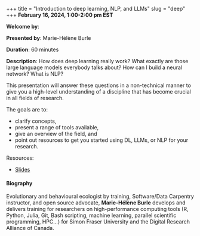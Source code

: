 +++
title = "Introduction to deep learning, NLP, and LLMs"
slug = "deep"
+++
**February 16, 2024, 1:00-2:00 pm EST**

**Welcome by**: 

**Presented by**: Marie-Hélène Burle

**Duration**: 60 minutes

**Description**: How does deep learning really work? What exactly are those large language models everybody
talks about? How can I build a neural network? What is NLP?

This presentation will answer these questions in a non-technical manner to give you a high-level understanding
of a discipline that has become crucial in all fields of research.

The goals are to:
- clarify concepts,
- present a range of tools available,
- give an overview of the field, and
- point out resources to get you started using DL, LLMs, or NLP for your research.

Resources:

* [Slides](https://mint.westdri.ca/ai/ws_dl_nlp_llm_slides)

#### Biography

Evolutionary and behavioural ecologist by training, Software/Data
Carpentry instructor, and open source advocate, **Marie-Hélène
Burle** develops and delivers training for researchers on
high-performance computing tools (R, Python, Julia, Git, Bash
scripting, machine learning, parallel scientific programming, HPC…)
for Simon Fraser University and the Digital Research Alliance of Canada.
